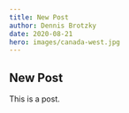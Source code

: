 ```yaml
---
title: New Post
author: Dennis Brotzky
date: 2020-08-21
hero: images/canada-west.jpg
---
```

## New Post

This is a post.